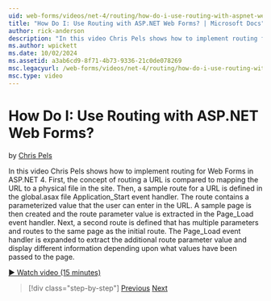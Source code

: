 ```yaml
---
uid: web-forms/videos/net-4/routing/how-do-i-use-routing-with-aspnet-web-forms
title: "How Do I: Use Routing with ASP.NET Web Forms? | Microsoft Docs"
author: rick-anderson
description: "In this video Chris Pels shows how to implement routing for Web Forms in ASP.NET 4. First, the concept of routing a URL is compared to mapping the URL to a p..."
ms.author: wpickett
ms.date: 10/02/2024
ms.assetid: a3ab6cd9-8f71-4b73-9336-21c0de078269
msc.legacyurl: /web-forms/videos/net-4/routing/how-do-i-use-routing-with-aspnet-web-forms
msc.type: video
---
```

# How Do I: Use Routing with ASP.NET Web Forms?

by [Chris Pels](https://twitter.com/chrispels)

In this video Chris Pels shows how to implement routing for Web Forms in ASP.NET 4. First, the concept of routing a URL is compared to mapping the URL to a physical file in the site. Then, a sample route for a URL is defined in the global.asax file Application\_Start event handler. The route contains a parameterized value that the user can enter in the URL. A sample page is then created and the route parameter value is extracted in the Page\_Load event handler. Next, a second route is defined that has multiple parameters and routes to the same page as the initial route. The Page\_Load event handler is expanded to extract the additional route parameter value and display different information depending upon what values have been passed to the page.

[&#9654; Watch video (15 minutes)](https://learn.microsoft.com/shows/asp-net-site-videos/how-do-i-use-routing-aspnet-web-forms)

> [!div class="step-by-step"]
> [Previous](aspnet-4-quick-hit-outbound-webforms-routing.md)
> [Next](how-do-i-work-with-urls-in-aspnet-routing.md)

